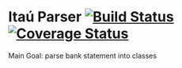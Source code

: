 Itaú Parser [![Build Status](https://travis-ci.org/bycosta/itau-parser.svg)](https://travis-ci.org/bycosta/itau-parser) [![Coverage Status](https://coveralls.io/repos/bycosta/itau-parser/badge.png)](https://coveralls.io/r/bycosta/itau-parser)
===========

Main Goal: parse bank statement into classes
